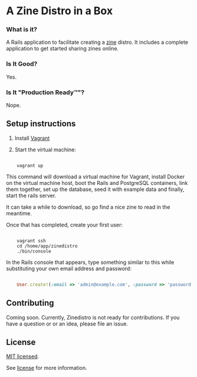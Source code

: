 # A Zine Distro in a Box

### What is it?

A Rails application to facilitate creating a [zine](https://en.wikipedia.org/wiki/Zine) distro. It includes a complete application to get started sharing zines online.

### Is It Good?

Yes.

### Is It "Production Ready™"?

Nope.

## Setup instructions

1. Install [Vagrant](http://www.vagrantup.com/downloads.html)

2. Start the virtual machine:

```console

    vagrant up

```

This command will download a virtual machine for Vagrant, install Docker on the virtual machine host, boot the Rails and PostgreSQL containers, link them together, set up the database, seed it with example data and finally, start the rails server.

It can take a while to download, so go find a nice zine to read in the meantime.

Once that has completed, create your first user:

```console

    vagrant ssh
    cd /home/app/zinedistro
    ./bin/console

```

In the Rails console that appears, type something similar to this while substituting your own email address and password:

```ruby

    User.create!(:email => 'admin@example.com', :password => 'password', :password_confirmation => 'password')

```

## Contributing

Coming soon. Currently, Zinedistro is not ready for contributions. If you have a question or or an idea, please file an issue.

## License

[MIT licensed](https://tldrlegal.com/license/mit-license).

See [license](LICENSE.md) for more information.
